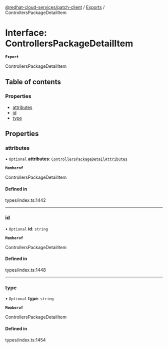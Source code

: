[@redhat-cloud-services/patch-client](../README.md) / [Exports](../modules.md) / ControllersPackageDetailItem

# Interface: ControllersPackageDetailItem

**`Export`**

ControllersPackageDetailItem

## Table of contents

### Properties

- [attributes](ControllersPackageDetailItem.md#attributes)
- [id](ControllersPackageDetailItem.md#id)
- [type](ControllersPackageDetailItem.md#type)

## Properties

### attributes

• `Optional` **attributes**: [`ControllersPackageDetailAttributes`](ControllersPackageDetailAttributes.md)

**`Memberof`**

ControllersPackageDetailItem

#### Defined in

types/index.ts:1442

___

### id

• `Optional` **id**: `string`

**`Memberof`**

ControllersPackageDetailItem

#### Defined in

types/index.ts:1448

___

### type

• `Optional` **type**: `string`

**`Memberof`**

ControllersPackageDetailItem

#### Defined in

types/index.ts:1454
